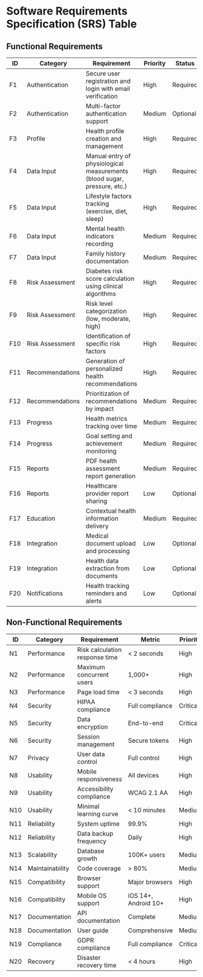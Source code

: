 
# Software Requirements Specification (SRS) Table

## Functional Requirements

| ID | Category | Requirement | Priority | Status |
|----|----------|-------------|----------|---------|
| F1 | Authentication | Secure user registration and login with email verification | High | Required |
| F2 | Authentication | Multi-factor authentication support | Medium | Optional |
| F3 | Profile | Health profile creation and management | High | Required |
| F4 | Data Input | Manual entry of physiological measurements (blood sugar, pressure, etc.) | High | Required |
| F5 | Data Input | Lifestyle factors tracking (exercise, diet, sleep) | High | Required |
| F6 | Data Input | Mental health indicators recording | Medium | Required |
| F7 | Data Input | Family history documentation | Medium | Required |
| F8 | Risk Assessment | Diabetes risk score calculation using clinical algorithms | High | Required |
| F9 | Risk Assessment | Risk level categorization (low, moderate, high) | High | Required |
| F10 | Risk Assessment | Identification of specific risk factors | High | Required |
| F11 | Recommendations | Generation of personalized health recommendations | High | Required |
| F12 | Recommendations | Prioritization of recommendations by impact | Medium | Required |
| F13 | Progress | Health metrics tracking over time | Medium | Required |
| F14 | Progress | Goal setting and achievement monitoring | Medium | Required |
| F15 | Reports | PDF health assessment report generation | Medium | Required |
| F16 | Reports | Healthcare provider report sharing | Low | Optional |
| F17 | Education | Contextual health information delivery | Medium | Required |
| F18 | Integration | Medical document upload and processing | Low | Optional |
| F19 | Integration | Health data extraction from documents | Low | Optional |
| F20 | Notifications | Health tracking reminders and alerts | Low | Optional |

## Non-Functional Requirements

| ID | Category | Requirement | Metric | Priority |
|----|----------|-------------|---------|----------|
| N1 | Performance | Risk calculation response time | < 2 seconds | High |
| N2 | Performance | Maximum concurrent users | 1,000+ | High |
| N3 | Performance | Page load time | < 3 seconds | High |
| N4 | Security | HIPAA compliance | Full compliance | Critical |
| N5 | Security | Data encryption | End-to-end | Critical |
| N6 | Security | Session management | Secure tokens | High |
| N7 | Privacy | User data control | Full control | High |
| N8 | Usability | Mobile responsiveness | All devices | High |
| N9 | Usability | Accessibility compliance | WCAG 2.1 AA | High |
| N10 | Usability | Minimal learning curve | < 10 minutes | Medium |
| N11 | Reliability | System uptime | 99.9% | High |
| N12 | Reliability | Data backup frequency | Daily | High |
| N13 | Scalability | Database growth | 100K+ users | Medium |
| N14 | Maintainability | Code coverage | > 80% | Medium |
| N15 | Compatibility | Browser support | Major browsers | High |
| N16 | Compatibility | Mobile OS support | iOS 14+, Android 10+ | High |
| N17 | Documentation | API documentation | Complete | Medium |
| N18 | Documentation | User guide | Comprehensive | Medium |
| N19 | Compliance | GDPR compliance | Full compliance | Critical |
| N20 | Recovery | Disaster recovery time | < 4 hours | High |
